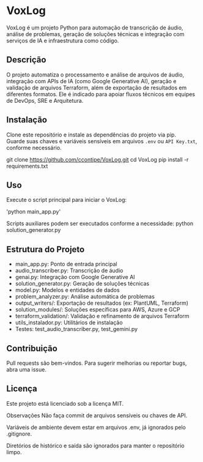 # VoxLog

VoxLog é um projeto Python para automação de transcrição de áudio, análise de problemas, geração de soluções técnicas e integração com serviços de IA e infraestrutura como código.

## Descrição

O projeto automatiza o processamento e análise de arquivos de áudio, integração com APIs de IA (como Google Generative AI), geração e validação de arquivos Terraform, além de exportação de resultados em diferentes formatos. Ele é indicado para apoiar fluxos técnicos em equipes de DevOps, SRE e Arquitetura.

## Instalação

Clone este repositório e instale as dependências do projeto via pip.  
Guarde suas chaves e variáveis sensíveis em arquivos `.env` ou `API Key.txt`, conforme necessário.

git clone https://github.com/ccontipe/VoxLog.git
cd VoxLog
pip install -r requirements.txt

## Uso
Execute o script principal para iniciar o VoxLog:

'python main_app.py'

Scripts auxiliares podem ser executados conforme a necessidade:
python solution_generator.py

## Estrutura do Projeto
- main_app.py: Ponto de entrada principal
- audio_transcriber.py: Transcrição de áudio
- genai.py: Integração com Google Generative AI
- solution_generator.py: Geração de soluções técnicas
- model.py: Modelos e entidades de dados
- problem_analyzer.py: Análise automática de problemas
- output_writers/: Exportação de resultados (ex: PlantUML, Terraform)
- solution_modules/: Soluções específicas para AWS, Azure e GCP
- terraform_validation/: Validação e refinamento de arquivos Terraform
- utils_instalador.py: Utilitários de instalação
- Testes: test_audio_transcriber.py, test_gemini.py

## Contribuição
Pull requests são bem-vindos. Para sugerir melhorias ou reportar bugs, abra uma issue.

## Licença
Este projeto está licenciado sob a licença MIT.

Observações
Não faça commit de arquivos sensíveis ou chaves de API.

Variáveis de ambiente devem estar em arquivos .env, já ignorados pelo .gitignore.

Diretórios de histórico e saída são ignorados para manter o repositório limpo.
